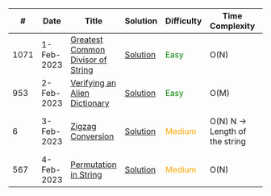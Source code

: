 |#|Date|Title|Solution|Difficulty|Time Complexity|Space Complexity
|--|--|--|--|--|--|--|
|1071|1-Feb-2023|[Greatest Common Divisor of String](https://leetcode.com/problems/greatest-common-divisor-of-strings/description/)|[Solution](https://github.com/IamSagarDB/LeetCode-DailyChallenge-Feb2023/blob/master/src/P_1071_Greatest_Common_Divisor_of_Strings.java)|<div style="color:green;">Easy</div>|O(N)|O(N)
|953|2-Feb-2023|[Verifying an Alien Dictionary](https://leetcode.com/problems/verifying-an-alien-dictionary/)|[Solution](https://github.com/IamSagarDB/LeetCode-DailyChallenge-Feb2023/blob/master/src/P_953_Verifying_an_Alien_Dictionary.java)|<div style="color:green;">Easy</div>|O(M)|O(1)
|6|3-Feb-2023|[Zigzag Conversion](https://leetcode.com/problems/zigzag-conversion/description/)|[Solution](https://github.com/IamSagarDB/LeetCode-DailyChallenge-Feb2023/blob/master/src/P_6_Zigzag_Conversion.java)|<div style="color:orange;">Medium</div>|O(N) N -> Length of the string|O(M) M -> length of the row count
|567|4-Feb-2023|[Permutation in String](https://leetcode.com/problems/permutation-in-string/description/)|[Solution](https://github.com/IamSagarDB/LeetCode-DailyChallenge-Feb2023/blob/master/src/P_567_Permutation_in_String.java)|<div style="color:orange;">Medium</div>|O(N)|O(26) -> O(1) 

